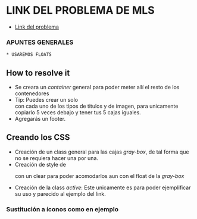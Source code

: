 # LINK DEL PROBLEMA DE MLS
* [Link del problema](https://lms.laboratoria.la/cohorts/cdmx-2017-10-bc-core-am/courses/interactive-site/00-html-and-css/10-guided-exercises)
### APUNTES GENERALES
    * USAREMOS FLOATS

## How to resolve it
* Se creara un *container* general para poder meter allí el resto de los contenedores
* Tip: Puedes crear un solo <section> con cada uno de los tipos de titulos y <src> de imagen, para unicamente copiarlo 5 veces debajo y tener tus 5 cajas iguales.
* Agregarás un footer.

## Creando los CSS
* Creación de un class general para las cajas *gray-box*, de tal forma que no se requiera hacer una por una.
* Creación de style de <p> con un clear para poder acomodarlos aun con el float de la *gray-box*
* Creación de la class *active*: Este unicamente es para poder ejemplificar su uso y parecido al ejemplo del link.

### Sustitución a íconos como en ejemplo
